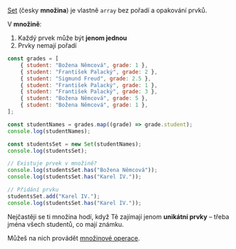 [Set](https://developer.mozilla.org/en-US/docs/Web/JavaScript/Reference/Global_Objects/Set) (česky **množina**) je vlastně `array` bez pořadí a opakování prvků.

V **množině**:
1. Každý prvek může být **jenom jednou**
2. Prvky nemají pořadí

```javascript playground
const grades = [
	{ student: "Božena Němcová", grade: 1 },
	{ student: "František Palacký", grade: 2 },
	{ student: "Sigmund Freud", grade: 2.5 },
	{ student: "František Palacký", grade: 1 },
	{ student: "František Palacký", grade: 3 },
	{ student: "Božena Němcová", grade: 5 },
	{ student: "Božena Němcová", grade: 1 },
];

const studentNames = grades.map((grade) => grade.student);
console.log(studentNames);

const studentsSet = new Set(studentNames);
console.log(studentsSet);

// Existuje prvek v množině?
console.log(studentsSet.has("Božena Němcová"));
console.log(studentsSet.has("Karel IV."));

// Přidání prvku
studentsSet.add("Karel IV.");
console.log(studentsSet.has("Karel IV."));
```

Nejčastěji se ti množina hodí, když Tě zajímají jenom **unikátní prvky** – třeba jména všech studentů, co mají známku.

Můžeš na nich provádět [množinové operace](https://developer.mozilla.org/en-US/docs/Web/JavaScript/Reference/Global_Objects/Set#set_composition).